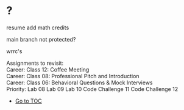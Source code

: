 # ?

resume add math credits  

main branch not protected?  

wrrc's  

Assignments to revisit:  
    Career: Class 12: Coffee Meeting  
    Career: Class 08: Professional Pitch and Introduction  
    Career: Class 06: Behavioral Questions & Mock Interviews  
Priority:
    Lab 08
    Lab 09
    Lab 10
    Code Challenge 11
    Code Challenge 12

- [Go to TOC](README.md)
